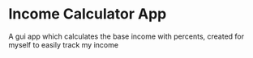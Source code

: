 # Income Calculator App
A gui app which calculates the base income with percents, created for myself to easily track my income